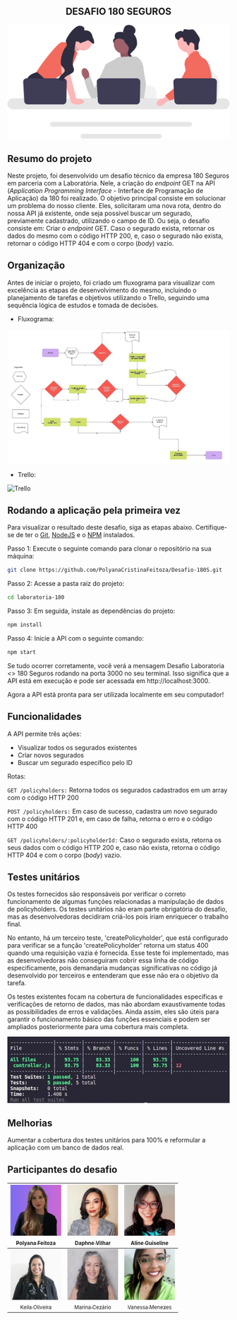 ## <div align="center"> DESAFIO 180 SEGUROS

![Squad](./resources/squad180S.svg)

</div>


## Resumo do projeto

Neste projeto, foi desenvolvido um desafio técnico da empresa 180 Seguros em parceria com a Laboratória. Nele, a criação do _endpoint_ GET na API (_Application Programming Interface_ -  Interface de Programação de Aplicação) da 180 foi realizado. O objetivo principal consiste em solucionar um problema do nosso cliente. Eles, solicitaram uma nova rota, dentro do nossa API já existente, onde seja possível buscar um segurado, previamente cadastrado, utilizando o campo de ID. Ou seja, o desafio consiste em: Criar o _endpoint_ GET. Caso o segurado exista, retornar os dados do mesmo com o código HTTP 200, e, caso o segurado não exista, retornar o código HTTP 404 e com o corpo (_body_) vazio.


## Organização

Antes de iniciar o projeto, foi criado um fluxograma para visualizar com excelência as etapas de desenvolvimento do mesmo, incluindo o planejamento de tarefas e objetivos utilizando o Trello, seguindo uma sequência lógica de estudos e tomada de decisões.

* Fluxograma:

![Fluxograma](./resources/fluxograma.jpeg)

* Trello: 

![Trello](./resources/trello-180S.gif)

## Rodando a aplicação pela primeira vez

Para visualizar o resultado deste desafio, siga as etapas abaixo. Certifique-se de ter o [Git](https://git-scm.com/), [NodeJS](https://nodejs.org/) e o [NPM](https://www.npmjs.com/) instalados.

Passo 1: Execute o seguinte comando para clonar o repositório na sua máquina:

```bash
git clone https://github.com/PolyanaCristinaFeitoza/Desafio-180S.git
```

Passo 2: Acesse a pasta raiz do projeto:

```bash
cd laboratoria-180
```

Passo 3: Em seguida, instale as dependências do projeto:

```bash
npm install
```

Passo 4: Inicie a API com o seguinte comando:

```bash
npm start
```

Se tudo ocorrer corretamente, você verá a mensagem Desafio Laboratoria <> 180 Seguros rodando na porta 3000 no seu terminal. Isso significa que a API está em execução e pode ser acessada em http://localhost:3000.

Agora a API está pronta para ser utilizada localmente em seu computador!

## Funcionalidades

A API permite três ações: 
- Visualizar todos os segurados existentes
- Criar novos segurados
- Buscar um segurado específico pelo ID

Rotas:

``GET /policyholders:`` Retorna todos os segurados cadastrados em um array com o código HTTP 200

``POST /policyholders:`` Em caso de sucesso, cadastra um novo segurado com o código HTTP 201 e, em caso de falha, retorna o erro e o código HTTP 400

``GET /policyholders/:policyholderId:`` Caso o segurado exista, retorna os seus dados com o código HTTP 200 e, caso não exista, retorna o código HTTP 404 e com o corpo (_body_) vazio.


## Testes unitários

Os testes fornecidos são responsáveis por verificar o correto funcionamento de algumas funções relacionadas a manipulação de dados de policyholders. Os testes unitários não eram parte obrigatória do desafio, mas as desenvolvedoras decidiram criá-los pois iriam enriquecer o trabalho final.

No entanto, há um terceiro teste, 'createPolicyholder', que está configurado para verificar se a função 'createPolicyholder' retorna um status 400 quando uma requisição vazia é fornecida. Esse teste foi implementado, mas as desenvolvedoras não conseguiram cobrir essa linha de código especificamente, pois demandaria mudanças significativas no código já desenvolvido por terceiros e entenderam que esse não era o objetivo da tarefa.

Os testes existentes focam na cobertura de funcionalidades específicas e verificações de retorno de dados, mas não abordam exaustivamente todas as possibilidades de erros e validações. Ainda assim, eles são úteis para garantir o funcionamento básico das funções essenciais e podem ser ampliados posteriormente para uma cobertura mais completa.

![Tabela](./resources/tabela.jpeg)


## Melhorias

Aumentar a cobertura dos testes unitários para 100% e reformular a aplicação com um banco de dados real.

## Participantes do desafio
<div align="center">

[<img loading="lazy" src="./resources/polyana1.jpeg" width=115 height=115><br><sub>Polyana Feitoza</sub>](https://www.linkedin.com/in/polyftza/) |  [<img loading="lazy" src="./resources/daphne.jpeg" width=115 height=115><br><sub>Daphne Vilhar</sub>](https://www.linkedin.com/in/daphnevilhar/) |  [<img loading="lazy" src="./resources/aline.jpeg" width=115 height=115><br><sub>Aline Guiseline</sub>](https://www.linkedin.com/in/alineguiseline/) |
| :---: | :---: | :---: |
| [<img loading="lazy" src="./resources/keila.jpeg" width=115 height=115><br><sub>Keila Oliveira</sub>](https://www.linkedin.com/in/keilaoliveiradev/) |  [<img loading="lazy" src="./resources/marina1.jpeg" width=115 height=115><br><sub>Marina Cezário</sub>](https://www.linkedin.com/in/marina-cezario/) |  [<img loading="lazy" src="./resources/vanessa.jpeg" width=115 height=115><br><sub>Vanessa Menezes</sub>](https://www.linkedin.com/in/vanessa-do-nascimento-menezes/)

</div>
